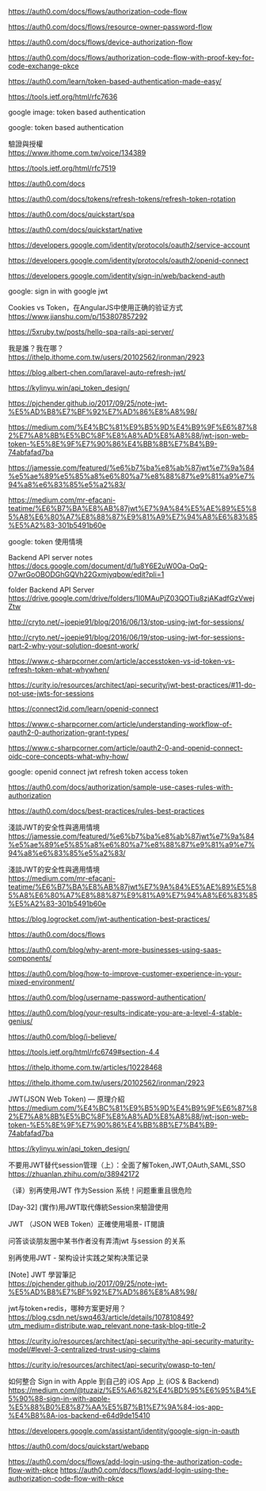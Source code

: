 

https://auth0.com/docs/flows/authorization-code-flow

https://auth0.com/docs/flows/resource-owner-password-flow

https://auth0.com/docs/flows/device-authorization-flow



https://auth0.com/docs/flows/authorization-code-flow-with-proof-key-for-code-exchange-pkce

https://auth0.com/learn/token-based-authentication-made-easy/

https://tools.ietf.org/html/rfc7636

google image: token based authentication

google: token based authentication

驗證與授權 <br>
https://www.ithome.com.tw/voice/134389

https://tools.ietf.org/html/rfc7519


https://auth0.com/docs


https://auth0.com/docs/tokens/refresh-tokens/refresh-token-rotation



https://auth0.com/docs/quickstart/spa

https://auth0.com/docs/quickstart/native


https://developers.google.com/identity/protocols/oauth2/service-account

https://developers.google.com/identity/protocols/oauth2/openid-connect

https://developers.google.com/identity/sign-in/web/backend-auth

google: sign in with google jwt

Cookies vs Token，在AngularJS中使用正确的验证方式 <br>
https://www.jianshu.com/p/153807857292

https://5xruby.tw/posts/hello-spa-rails-api-server/

我是誰？我在哪？ <br>
https://ithelp.ithome.com.tw/users/20102562/ironman/2923

https://blog.albert-chen.com/laravel-auto-refresh-jwt/

https://kylinyu.win/api_token_design/

https://pjchender.github.io/2017/09/25/note-jwt-%E5%AD%B8%E7%BF%92%E7%AD%86%E8%A8%98/

https://medium.com/%E4%BC%81%E9%B5%9D%E4%B9%9F%E6%87%82%E7%A8%8B%E5%BC%8F%E8%A8%AD%E8%A8%88/jwt-json-web-token-%E5%8E%9F%E7%90%86%E4%BB%8B%E7%B4%B9-74abfafad7ba

https://jamessie.com/featured/%e6%b7%ba%e8%ab%87jwt%e7%9a%84%e5%ae%89%e5%85%a8%e6%80%a7%e8%88%87%e9%81%a9%e7%94%a8%e6%83%85%e5%a2%83/

https://medium.com/mr-efacani-teatime/%E6%B7%BA%E8%AB%87jwt%E7%9A%84%E5%AE%89%E5%85%A8%E6%80%A7%E8%88%87%E9%81%A9%E7%94%A8%E6%83%85%E5%A2%83-301b5491b60e



google: token 使用情境



Backend API server notes <br>
https://docs.google.com/document/d/1u8Y6E2uW0Oa-OqQ-O7wrGoOBODGhGQVh22Gxmjyqbow/edit?pli=1

folder Backend API Server <br>
https://drive.google.com/drive/folders/1I0MAuPjZ03QOTiu8zjAKadfGzVwejZtw

http://cryto.net/~joepie91/blog/2016/06/13/stop-using-jwt-for-sessions/

http://cryto.net/~joepie91/blog/2016/06/19/stop-using-jwt-for-sessions-part-2-why-your-solution-doesnt-work/

https://www.c-sharpcorner.com/article/accesstoken-vs-id-token-vs-refresh-token-what-whywhen/

https://curity.io/resources/architect/api-security/jwt-best-practices/#11-do-not-use-jwts-for-sessions

https://connect2id.com/learn/openid-connect

https://www.c-sharpcorner.com/article/understanding-workflow-of-oauth2-0-authorization-grant-types/

https://www.c-sharpcorner.com/article/oauth2-0-and-openid-connect-oidc-core-concepts-what-why-how/

google: openid connect jwt refresh token access token

https://auth0.com/docs/authorization/sample-use-cases-rules-with-authorization

https://auth0.com/docs/best-practices/rules-best-practices


淺談JWT的安全性與適用情境 <br>
https://jamessie.com/featured/%e6%b7%ba%e8%ab%87jwt%e7%9a%84%e5%ae%89%e5%85%a8%e6%80%a7%e8%88%87%e9%81%a9%e7%94%a8%e6%83%85%e5%a2%83/

淺談JWT的安全性與適用情境 <br>
https://medium.com/mr-efacani-teatime/%E6%B7%BA%E8%AB%87jwt%E7%9A%84%E5%AE%89%E5%85%A8%E6%80%A7%E8%88%87%E9%81%A9%E7%94%A8%E6%83%85%E5%A2%83-301b5491b60e

https://blog.logrocket.com/jwt-authentication-best-practices/

https://auth0.com/docs/flows



https://auth0.com/blog/why-arent-more-businesses-using-saas-components/

https://auth0.com/blog/how-to-improve-customer-experience-in-your-mixed-environment/

https://auth0.com/blog/username-password-authentication/

https://auth0.com/blog/your-results-indicate-you-are-a-level-4-stable-genius/

https://auth0.com/blog/i-believe/

https://tools.ietf.org/html/rfc6749#section-4.4

https://ithelp.ithome.com.tw/articles/10228468

https://ithelp.ithome.com.tw/users/20102562/ironman/2923

JWT(JSON Web Token) — 原理介紹 <br>
https://medium.com/%E4%BC%81%E9%B5%9D%E4%B9%9F%E6%87%82%E7%A8%8B%E5%BC%8F%E8%A8%AD%E8%A8%88/jwt-json-web-token-%E5%8E%9F%E7%90%86%E4%BB%8B%E7%B4%B9-74abfafad7ba

https://kylinyu.win/api_token_design/

不要用JWT替代session管理（上）：全面了解Token,JWT,OAuth,SAML,SSO <br>
https://zhuanlan.zhihu.com/p/38942172

（译）别再使用JWT 作为Session 系统！问题重重且很危险

[Day-32] (實作)用JWT取代傳統Session來驗證使用

JWT （JSON WEB Token）正確使用場景- IT閱讀

问答谈谈朋友圈中某书作者没有弄清jwt 与session 的关系

别再使用JWT - 架构设计实践之架构决策记录

[Note] JWT 學習筆記 <br>
https://pjchender.github.io/2017/09/25/note-jwt-%E5%AD%B8%E7%BF%92%E7%AD%86%E8%A8%98/

jwt与token+redis，哪种方案更好用？ <br>
https://blog.csdn.net/swq463/article/details/107810849?utm_medium=distribute.wap_relevant.none-task-blog-title-2

https://curity.io/resources/architect/api-security/the-api-security-maturity-model/#level-3-centralized-trust-using-claims

https://curity.io/resources/architect/api-security/owasp-to-ten/

如何整合 Sign in with Apple 到自己的 iOS App 上 (iOS & Backend) <br>
https://medium.com/@tuzaiz/%E5%A6%82%E4%BD%95%E6%95%B4%E5%90%88-sign-in-with-apple-%E5%88%B0%E8%87%AA%E5%B7%B1%E7%9A%84-ios-app-%E4%B8%8A-ios-backend-e64d9de15410


https://developers.google.com/assistant/identity/google-sign-in-oauth

https://auth0.com/docs/quickstart/webapp

https://auth0.com/docs/flows/add-login-using-the-authorization-code-flow-with-pkce
https://auth0.com/docs/flows/add-login-using-the-authorization-code-flow-with-pkce


